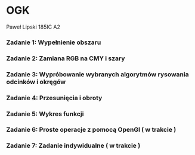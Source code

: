 # OGK
Paweł Lipski 185IC A2

### Zadanie 1: Wypełnienie obszaru
### Zadanie 2: Zamiana RGB na CMY i szary
### Zadanie 3: Wypróbowanie wybranych algorytmów rysowania odcinków i okręgów
### Zadanie 4: Przesunięcia i obroty
### Zadanie 5: Wykres funkcji

### Zadanie 6: Proste operacje z pomocą OpenGl ( w trakcie )
### Zadanie 7: Zadanie indywidualne ( w trakcie )
